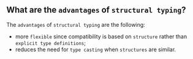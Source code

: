 What are the `advantages` of `structural typing`?
---
The `advantages` of `structural typing` are the following:
  - more `flexible` since compatibility is based on `structure` rather than `explicit type definitions`;
  - reduces the need for `type casting` when `structures` are similar.